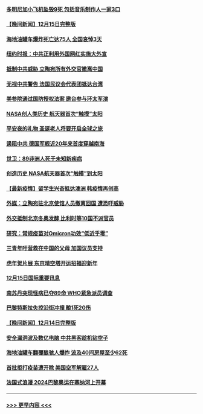 #### [多明尼加小飞机坠毁9死 包括音乐制作人一家3口](../pages/prog202/a103295333.md?t=12161500) 
#### [【晚间新闻】12月15日完整版](../pages/prog202/a103295262.md?t=12161500) 
#### [海地油罐车爆炸死亡达75人 全国哀悼3天](../pages/prog202/a103295301.md?t=12161500) 
#### [纽约时报：中共正利用外国网红实施大外宣](../pages/prog202/a103295028.md?t=12161500) 
#### [抵制中共威胁 立陶宛所有外交官撤离中国](../pages/prog202/a103295032.md?t=12161500) 
#### [无视中共警告 法国民议会代表团抵达台湾](../pages/prog202/a103295003.md?t=12161500) 
#### [美参院通过国防授权法案 邀台参与环太军演](../pages/prog202/a103295054.md?t=12161500) 
#### [NASA创人类历史 航天器首次“触摸”太阳](../pages/prog202/a103295016.md?t=12161500) 
#### [平安夜的礼物 圣诞老人将要开启全球之旅](../pages/prog202/a103295010.md?t=12161500) 
#### [遏阻中共  德国军舰近20年来首度穿越南海](../pages/prog202/a103294680.md?t=12161500) 
#### [世卫：89非洲人死于未知新疾病](../pages/prog202/a103294895.md?t=12161500) 
#### [创造历史 NASA航天器首次“触摸”到太阳](../pages/prog202/a103294834.md?t=12161500) 
#### [【最新疫情】留学生兴奋抵达澳洲 韩疫情再创高](../pages/prog202/a103294721.md?t=12161500) 
#### [外媒：立陶宛驻北京使馆人员撤离回国 遭恐吓威胁](../pages/prog202/a103294679.md?t=12161500) 
#### [外交抵制北京冬奥发酵 比利时等10国不派官员](../pages/prog202/a103294682.md?t=12161500) 
#### [研究：常规疫苗对Omicron功效“低近乎零”](../pages/prog202/a103294547.md?t=12161500) 
#### [三青年吁营救在中国的父母 加国议员支持](../pages/prog202/a103294593.md?t=12161500) 
#### [虎年贺片展 东京晴空塔开运招福迎新年](../pages/prog202/a103294520.md?t=12161500) 
#### [12月15日国际重要讯息](../pages/prog202/a103294517.md?t=12161500) 
#### [南苏丹突现怪病已夺89命 WHO紧急派员调查](../pages/prog202/a103294435.md?t=12161500) 
#### [巴黎特斯拉失控沿街冲撞 酿1死20伤](../pages/prog202/a103294368.md?t=12161500) 
#### [【晚间新闻】12月14日完整版](../pages/prog202/a103294274.md?t=12161500) 
#### [安全漏洞波及数亿电脑 中共黑客趁机钻空子](../pages/prog202/a103293995.md?t=12161500) 
#### [海地油罐车翻覆酿骇人爆炸 波及40间房屋至少62死](../pages/prog202/a103294266.md?t=12161500) 
#### [首批拒打疫苗遭开除 美国空军解雇27人](../pages/prog202/a103293997.md?t=12161500) 
#### [法国式浪漫 2024巴黎奥运在塞纳河上开幕](../pages/prog202/a103294076.md?t=12161500) 

----
#### [ >>> 更早内容 <<< ](../indexes/prog202-earlier.md)
